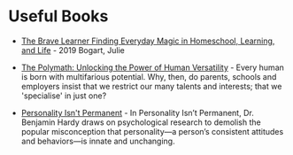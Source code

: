 # Useful Books

* [The Brave Learner Finding Everyday Magic in Homeschool, Learning, and Life](https://seattle.bibliocommons.com/item/show/3437046030) - 2019 Bogart, Julie

* [The Polymath: Unlocking the Power of Human Versatility](https://bookshop.org/books/the-polymath-unlocking-the-power-of-human-versatility/9781119508489) - Every human is born with multifarious potential. Why, then, do parents, schools and employers insist that we restrict our many talents and interests; that we 'specialise' in just one?

* [Personality Isn't Permanent](https://benjaminhardy.com) - In Personality Isn’t Permanent, Dr. Benjamin Hardy draws on psychological research to demolish the popular misconception that personality—a person’s consistent attitudes and behaviors—is innate and unchanging.